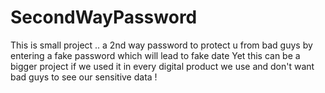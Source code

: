# SecondWayPassword
This is small project .. a 2nd way password to protect u from bad guys by entering a fake password which will lead to fake date
Yet this can be a bigger project if we used it in every digital product we use and don't want bad guys to see our sensitive data !

